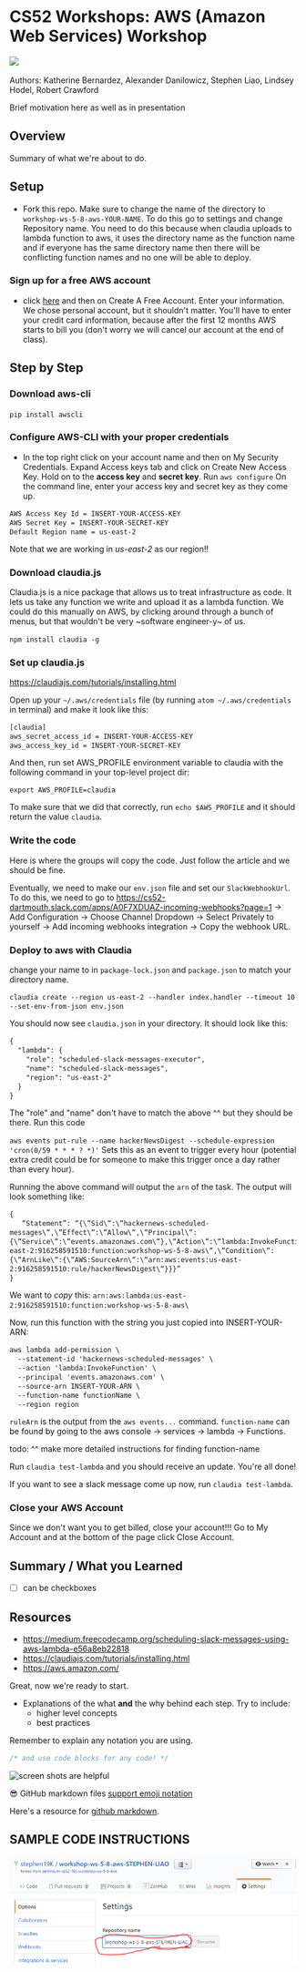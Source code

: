 

# CS52 Workshops:  AWS (Amazon Web Services) Workshop

![](https://static1.squarespace.com/static/599bfc6803596ef973b3fade/t/5adde270575d1f40f9b86b12/1524490877466/Amazon+Web+Serives)


Authors: Katherine Bernardez, Alexander Danilowicz, Stephen Liao, Lindsey Hodel, Robert Crawford

Brief motivation here as well as in presentation

## Overview

Summary of what we're about to do.

## Setup
- Fork this repo. Make sure to change the name of the directory to `workshop-ws-5-8-aws-YOUR-NAME`.
To do this go to settings and change Repository name. You need to do this because when claudia uploads to lambda function to aws, it uses the directory name as the function name and if everyone has the same directory name then there will be conflicting function names and no one will be able to deploy.

### Sign up for a free AWS account
- click [here](https://aws.amazon.com/) and then on Create A Free Account. Enter your information.
We chose personal account, but it shouldn't matter. You'll have to enter your credit card information, because after the first 12 months AWS starts to bill you (don't worry we will cancel
our account at the end of class).

## Step by Step

### Download aws-cli
`pip install awscli`

### Configure AWS-CLI with your proper credentials
- In the top right click on your account name and then on My Security Credentials. Expand Access
keys tab and click on Create New Access Key. Hold on to the **access key** and **secret key**.
Run
`aws configure`
On the command line, enter your access key and secret key as they come up.
```
AWS Access Key Id = INSERT-YOUR-ACCESS-KEY
AWS Secret Key = INSERT-YOUR-SECRET-KEY
Default Region name = us-east-2
```
Note that we are working in *us-east-2* as our region!!

### Download claudia.js
Claudia.js is a nice package that allows us to treat infrastructure as code. It lets us take any function we write and upload it as a lambda function. We could do this manually on AWS, by clicking around through a bunch of menus, but that wouldn't be very ~software engineer-y~ of us.

`npm install claudia -g`

### Set up claudia.js
https://claudiajs.com/tutorials/installing.html

Open up your `~/.aws/credentials` file (by running `atom ~/.aws/credentials` in terminal) and make it look like this:

```
[claudia]
aws_secret_access_id = INSERT-YOUR-ACCESS-KEY
aws_access_key_id = INSERT-YOUR-SECRET-KEY
```

And then, run set AWS_PROFILE environment variable to claudia with the following command in your top-level project dir:

```
export AWS_PROFILE=claudia
```
To make sure that we did that correctly, run
`echo $AWS_PROFILE`
and it should return the value `claudia`.

### Write the code
Here is where the groups will copy the code. Just follow the article and we should be fine.

Eventually, we need to make our `env.json` file and set our `SlackWebhookUrl`. To do this, we need to go to https://cs52-dartmouth.slack.com/apps/A0F7XDUAZ-incoming-webhooks?page=1 -> Add Configuration -> Choose Channel Dropdown -> Select Privately to yourself -> Add incoming webhooks integration -> Copy the webhook URL.


### Deploy to aws with Claudia
change your name to in `package-lock.json` and `package.json` to match your directory name.

```
claudia create --region us-east-2 --handler index.handler --timeout 10 --set-env-from-json env.json
```

You should now see `claudia.json` in your directory. It should look like this:

```
{
  "lambda": {
    "role": "scheduled-slack-messages-executor",
    "name": "scheduled-slack-messages",
    "region": "us-east-2"
  }
}
```

The "role" and "name" don't have to match the above ^^ but they should be there.
Run this code

`aws events put-rule --name hackerNewsDigest --schedule-expression 'cron(0/59 * * * ? *)'` Sets this as an event to trigger every hour (potential extra credit could be for someone to make this trigger once a day rather than every hour).

Running the above command will output the `arn` of the task. The output will look something like:

```
{
   “Statement”: “{\“Sid\“:\“hackernews-scheduled-messages\“,\“Effect\“:\“Allow\“,\“Principal\“:{\“Service\“:\“events.amazonaws.com\“},\“Action\“:\“lambda:InvokeFunction\“,\“Resource\“:\“arn:aws:lambda:us-east-2:916258591510:function:workshop-ws-5-8-aws\“,\“Condition\“:{\“ArnLike\“:{\“AWS:SourceArn\“:\“arn:aws:events:us-east-2:916258591510:rule/hackerNewsDigest\“}}}”
}
```
We want to *copy* this: `arn:aws:lambda:us-east-2:916258591510:function:workshop-ws-5-8-aws\`

Now, run this function with the string you just copied into INSERT-YOUR-ARN:
```
aws lambda add-permission \
  --statement-id 'hackernews-scheduled-messages' \
  --action 'lambda:InvokeFunction' \
  --principal 'events.amazonaws.com' \
  --source-arn INSERT-YOUR-ARN \
  --function-name functionName \
  --region region
```

`ruleArn` is the output from the `aws events...` command. `function-name` can be found by going to the aws console -> services -> lambda -> Functions.

todo: ^^ make more detailed instructions for finding function-name

Run `claudia test-lambda` and you should receive an update. You're all done!

If you want to see a slack message come up now, run `claudia test-lambda`.

### Close your AWS Account
Since we don't want you to get billed, close your account!!!
Go to My Account and at the bottom of the page click Close Account.

## Summary / What you Learned

* [ ] can be checkboxes

## Resources

* https://medium.freecodecamp.org/scheduling-slack-messages-using-aws-lambda-e56a8eb22818
* https://claudiajs.com/tutorials/installing.html
* https://aws.amazon.com/

Great, now we're ready to start.

* Explanations of the what **and** the why behind each step. Try to include:
  * higher level concepts
  * best practices

Remember to explain any notation you are using.

```javascript
/* and use code blocks for any code! */
```

![screen shots are helpful](img/screenshot.png)

:sunglasses: GitHub markdown files [support emoji notation](http://www.emoji-cheat-sheet.com/)

Here's a resource for [github markdown](https://guides.github.com/features/mastering-markdown/).





## SAMPLE CODE INSTRUCTIONS


![](img\change-repo-name.PNG)
